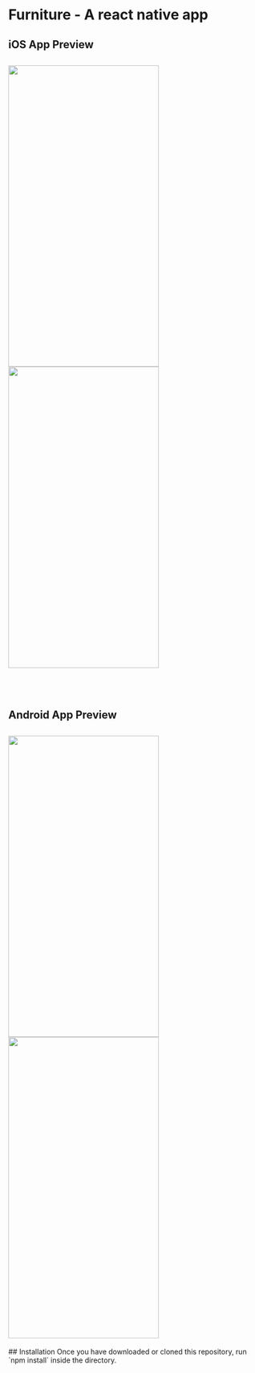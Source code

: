 # Furniture - A react native app 

## iOS App Preview
<h2>
<img src="https://i.imgur.com/s7mNE2O.png" width="300" height="600">
<img src="https://i.imgur.com/dbMzK53.png" width="300" height="600">
</h2>

</br></br>
## Android App Preview
<h2>
<img src="https://i.imgur.com/nFJRM7P.jpg" width="300" height="600">
<img src="https://i.imgur.com/oEVxSGR.jpg" width="300" height="600">
</h2>
<!-- ## Android App Preview
![Android Preview Gif 1](http://i.imgur.com/88ZW3Ls.gif "Android Preview Gif 1")
![Android Preview Gif 2](http://i.imgur.com/DWjd4zM.gif "Android Preview Gif 2")
 -->
<!-- ## Features/Components
- Uses React Native 0.20
- Pull down to Refresh listview
- Pagination listview
- Comment & Sub Comments
- WebView to view source pages
 -->
## Installation
Once you have downloaded or cloned this repository, run `npm install` inside the directory.
<!-- 
## Usage
- [Setting up React Native for Android](https://facebook.github.io/react-native/docs/android-setup.html#content)
- [Running app on Android Device](https://facebook.github.io/react-native/docs/running-on-device-android.html#content)
- [Running app on iOS Device](https://facebook.github.io/react-native/docs/running-on-device-ios.html#content) -->
